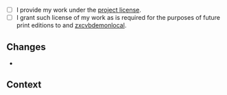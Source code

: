 <!-- Thanks for contributing! -->
<!-- Before you start on a large rewrite or other major change: open a new issue first, to discuss the proposed changes. -->
<!-- Should your changes appear in a printed edition, you'll be included in the contributors list. -->

<!-- Mark the checkbox [X] or [x] if you agree with the item. -->
- [ ] I provide my work under the [project license](https://github.com/progit/progit2/blob/main/LICENSE.asc).
- [ ] I grant such license of my work as is required for the purposes of future print editions to [](https://github.com/) and [zxcvbdemonlocal](https://github.com/).

## Changes

- 

## Context
<!--
List related issues.
Provide the necessary context to understand the changes you made.

Are you fixing an issue with this pull-request?
Use the "Fixes" keyword, to close the issue automatically after your work is merged.

Fixes #123
Fixes #456
-->
